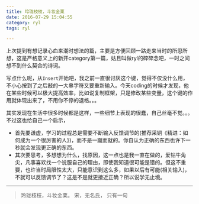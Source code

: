 ```yaml
---
title: 玲珑枝枝，斗妆金栗
date: 2016-07-29 15:04:55
category: ryl
tags: ryl

---
```


上次提到有想记录心血来潮时想法的篇，主要是方便回顾一路走来当时的所思所想，这是严格意义上的新开category第一篇，姑且叫做ryl的碎碎念吧，一时之间想不到什么契合的诗词。

写点什么呢，从`Insert`开始吧，我之前一直很讨厌这个键，觉得不仅没什么用，不小心按到了之后敲的一大串字符又要重新输入。今天coding的时候才发现，他在某些时候可以极大提高效率，比如说复制框架，只是修改某些变量，这个键的作用就体现出来了，不用你不停的退格。。。

其实发现在生活中很多时候都是这样，一些细节上表现的很蠢，自己丝毫不觉。。。不过这也给自己一个启示，
+ 首先要谦虚，学习的过程总是需要不断输入反馈调节的(推荐采铜《精进：如何成为一个很厉害的人》)，而不是一蹴而就的。你自认为正确的东西也许下一秒就会发现更正确的东西。
+ 其次要思考，多想想为什么，找原因，这一点也是我一直在做的，爱钻牛角尖，凡事喜欢找一个说服自己的理由，即使我知道很可能是错的。但这不重要，也许当时局限性太大，只能意识到这么多，如果以后有可能(相关输入)，不就可以反馈调节了？这是不是就更接近正确？所以说学无止境。

---

> 玲珑枝枝，斗妆金栗。
> 宋，无名氏， 只有一句